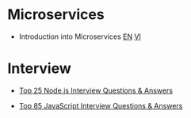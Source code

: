 # Microservices

- Introduction into Microservices [EN](https://specify.io/concepts/microservices) [VI](instroductions_into_microservices.md)

# Interview

- [Top 25 Node.js Interview Questions & Answers](https://career.guru99.com/top-25-interview-questions-on-node-js/)

- [Top 85 JavaScript Interview Questions & Answers](https://career.guru99.com/top-85-javascript-interview-questions/)



